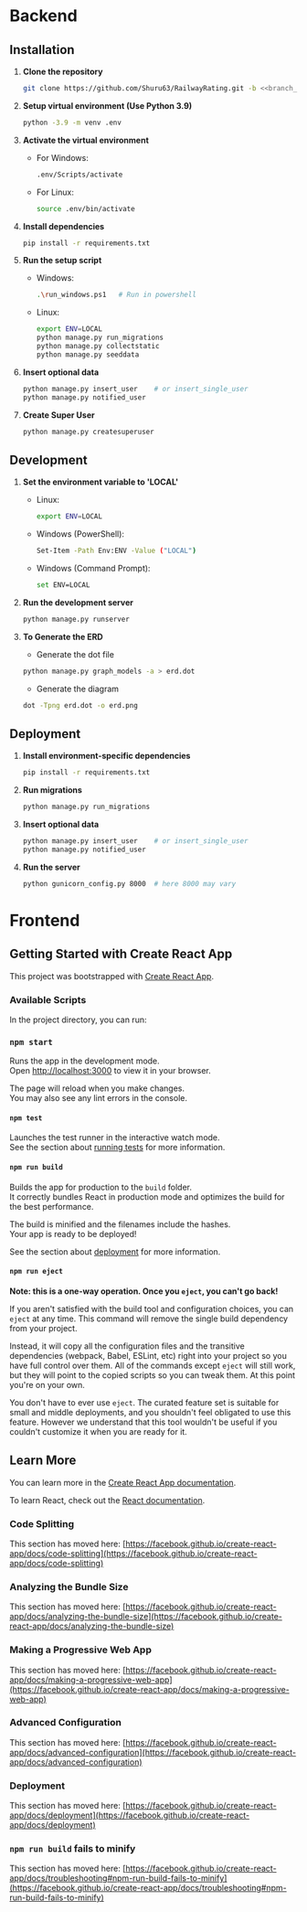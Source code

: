 # Backend

## Installation

1. **Clone the repository**
    ```bash
    git clone https://github.com/Shuru63/RailwayRating.git -b <<branch_name>>
    ```

2. **Setup virtual environment (Use Python 3.9)**
    ```bash
    python -3.9 -m venv .env
    ```

3. **Activate the virtual environment**
    - For Windows:
        ```bash
        .env/Scripts/activate
        ```
    - For Linux:
        ```bash
        source .env/bin/activate
        ```

4. **Install dependencies**
    ```bash
    pip install -r requirements.txt
    ```

5. **Run the setup script**
    - Windows:
        ```bash
        .\run_windows.ps1   # Run in powershell
        ```
    - Linux:
        ```bash
        export ENV=LOCAL
        python manage.py run_migrations
        python manage.py collectstatic
        python manage.py seeddata
        ```

6. **Insert optional data**
    ```bash
    python manage.py insert_user    # or insert_single_user
    python manage.py notified_user
    ```

7. **Create Super User**
    ```bash
    python manage.py createsuperuser
    ```

## Development

1. **Set the environment variable to 'LOCAL'**
    - Linux:
        ```bash
        export ENV=LOCAL
        ```
    - Windows (PowerShell):
        ```bash
        Set-Item -Path Env:ENV -Value ("LOCAL")
        ```
    - Windows (Command Prompt):
        ```bash
        set ENV=LOCAL
        ```

2. **Run the development server**
    ```bash
    python manage.py runserver
    ```

2. **To Generate the ERD**
    - Generate the dot file
    ```bash
    python manage.py graph_models -a > erd.dot
    ```
    - Generate the diagram
    ```bash
    dot -Tpng erd.dot -o erd.png
    ```

## Deployment

1. **Install environment-specific dependencies**
    ```bash
    pip install -r requirements.txt
    ```

2. **Run migrations**
    ```bash
    python manage.py run_migrations
    ```

3. **Insert optional data**
    ```bash
    python manage.py insert_user    # or insert_single_user
    python manage.py notified_user
    ```

4. **Run the server**
    ```bash
    python gunicorn_config.py 8000  # here 8000 may vary
    ```


# Frontend 


## Getting Started with Create React App

This project was bootstrapped with [Create React App](https://github.com/facebook/create-react-app).

### Available Scripts

In the project directory, you can run:

### `npm start`

Runs the app in the development mode.\
Open [http://localhost:3000](http://localhost:3000) to view it in your browser.

The page will reload when you make changes.\
You may also see any lint errors in the console.

#### `npm test`

Launches the test runner in the interactive watch mode.\
See the section about [running tests](https://facebook.github.io/create-react-app/docs/running-tests) for more information.

#### `npm run build`

Builds the app for production to the `build` folder.\
It correctly bundles React in production mode and optimizes the build for the best performance.

The build is minified and the filenames include the hashes.\
Your app is ready to be deployed!

See the section about [deployment](https://facebook.github.io/create-react-app/docs/deployment) for more information.

#### `npm run eject`

**Note: this is a one-way operation. Once you `eject`, you can't go back!**

If you aren't satisfied with the build tool and configuration choices, you can `eject` at any time. This command will remove the single build dependency from your project.

Instead, it will copy all the configuration files and the transitive dependencies (webpack, Babel, ESLint, etc) right into your project so you have full control over them. All of the commands except `eject` will still work, but they will point to the copied scripts so you can tweak them. At this point you're on your own.

You don't have to ever use `eject`. The curated feature set is suitable for small and middle deployments, and you shouldn't feel obligated to use this feature. However we understand that this tool wouldn't be useful if you couldn't customize it when you are ready for it.

## Learn More

You can learn more in the [Create React App documentation](https://facebook.github.io/create-react-app/docs/getting-started).

To learn React, check out the [React documentation](https://reactjs.org/).

### Code Splitting

This section has moved here: [https://facebook.github.io/create-react-app/docs/code-splitting](https://facebook.github.io/create-react-app/docs/code-splitting)

### Analyzing the Bundle Size

This section has moved here: [https://facebook.github.io/create-react-app/docs/analyzing-the-bundle-size](https://facebook.github.io/create-react-app/docs/analyzing-the-bundle-size)

### Making a Progressive Web App

This section has moved here: [https://facebook.github.io/create-react-app/docs/making-a-progressive-web-app](https://facebook.github.io/create-react-app/docs/making-a-progressive-web-app)

### Advanced Configuration

This section has moved here: [https://facebook.github.io/create-react-app/docs/advanced-configuration](https://facebook.github.io/create-react-app/docs/advanced-configuration)

### Deployment

This section has moved here: [https://facebook.github.io/create-react-app/docs/deployment](https://facebook.github.io/create-react-app/docs/deployment)

### `npm run build` fails to minify

This section has moved here: [https://facebook.github.io/create-react-app/docs/troubleshooting#npm-run-build-fails-to-minify](https://facebook.github.io/create-react-app/docs/troubleshooting#npm-run-build-fails-to-minify)
